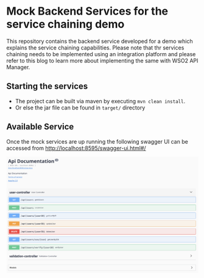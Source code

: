 # Mock Backend Services for the service chaining demo

This repository contains the backend service developed for a demo which explains the service chaining capabilities. Please note that thr services chaining needs to be implemented using an integration platform and please refer to this blog to learn more about implementing the same with WSO2 API Manager.

## Starting the services
- The project can be built via maven by executing `mvn clean install`.
- Or else the jar file can be found in `target/` directory

## Available Service

Once the mock services are up running the following swagger UI can be accessed from [http://localhost:8595/swagger-ui.html#/]()

![Swagger UI](images/swagger_ui.png)